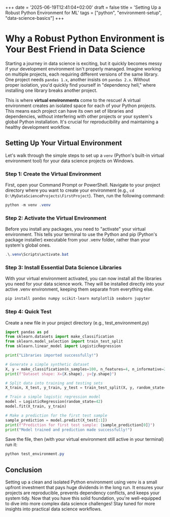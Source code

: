+++
date = '2025-06-19T12:41:04+02:00'
draft = false
title = 'Setting Up a Robust Python Environment for ML'
tags = ["python", "environment-setup", "data-science-basics"]
+++



# Why a Robust Python Environment is Your Best Friend in Data Science

Starting a journey in data science is exciting, but it quickly becomes messy if your development environment isn't properly managed. Imagine working on multiple projects, each requiring different versions of the same library. One project needs `pandas 1.x`, another insists on `pandas 2.x`. Without proper isolation, you'd quickly find yourself in "dependency hell," where installing one library breaks another project.

This is where **virtual environments** come to the rescue! A virtual environment creates an isolated space for each of your Python projects. This means each project can have its own set of libraries and dependencies, without interfering with other projects or your system's global Python installation. It's crucial for reproducibility and maintaining a healthy development workflow.



## Setting Up Your Virtual Environment

Let's walk through the simple steps to set up a `venv` (Python's built-in virtual environment tool) for your data science projects on Windows.

### Step 1: Create the Virtual Environment

First, open your Command Prompt or PowerShell. Navigate to your project directory where you want to create your environment (e.g., `cd D:\MyDataScienceProjects\FirstProject`). Then, run the following command:

```powershell
python -m venv .venv
```
### Step 2: Activate the Virtual Environment
Before you install any packages, you need to "activate" your virtual environment. This tells your terminal to use the Python and pip (Python's package installer) executable from your .venv folder, rather than your system's global ones.

```powershell
.\.venv\Scripts\activate.bat
```

### Step 3: Install Essential Data Science Libraries
With your virtual environment activated, you can now install all the libraries you need for your data science work. They will be installed directly into your active .venv environment, keeping them separate from everything else.

```powershell
pip install pandas numpy scikit-learn matplotlib seaborn jupyter
```

### Step 4: Quick Test
Create a new file in your project directory (e.g., test_environment.py)

```python
import pandas as pd
from sklearn.datasets import make_classification
from sklearn.model_selection import train_test_split
from sklearn.linear_model import LogisticRegression

print("Libraries imported successfully!")

# Generate a simple synthetic dataset
X, y = make_classification(n_samples=100, n_features=4, n_informative=2, n_redundant=0, random_state=42)
print(f"Dataset shape: X={X.shape}, y={y.shape}")

# Split data into training and testing sets
X_train, X_test, y_train, y_test = train_test_split(X, y, random_state=42)

# Train a simple logistic regression model
model = LogisticRegression(random_state=42)
model.fit(X_train, y_train)

# Make a prediction for the first test sample
sample_prediction = model.predict(X_test[:1])
print(f"Prediction for first test sample: {sample_prediction[0]}")
print("Model trained and prediction made successfully!")
```

Save the file, then (with your virtual environment still active in your terminal) run it:

```powershell
python test_environment.py
```


## Conclusion
Setting up a clean and isolated Python environment using venv is a small upfront investment that pays huge dividends in the long run. It ensures your projects are reproducible, prevents dependency conflicts, and keeps your system tidy. Now that you have this solid foundation, you're well-equipped to dive into more complex data science challenges! Stay tuned for more insights into practical data science workflows.





